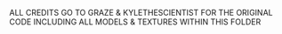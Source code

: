 ALL CREDITS GO TO GRAZE & KYLETHESCIENTIST FOR THE ORIGINAL CODE INCLUDING ALL MODELS & TEXTURES WITHIN THIS FOLDER